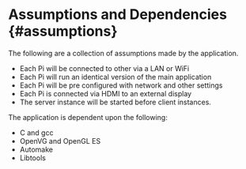 Assumptions and Dependencies   				{#assumptions}
============================

The following are a collection of assumptions made by the application. 

* Each Pi will be connected to other via a LAN or WiFi
* Each Pi will run an identical version of the main application
* Each Pi will be pre configured with network and other settings
* Each Pi is connected via HDMI to an external display
* The server instance will be started before client instances.


The application is dependent upon the following:

* C and gcc
* OpenVG and OpenGL ES
* Automake
* Libtools
